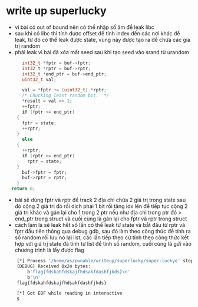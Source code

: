 # write up superlucky 
- vì bài có out of bound nên có thể nhập số âm để leak libc 
- sau khi có libc thì tính được offset để tính index đến các nơi khác để leak, từ đó có thể leak được state, vùng này được tạo ra để chứa các giá trị random 
- phải leak vì bài đã xóa mất seed sau khi tạo seed vào srand từ urandom
```c
      int32_t *fptr = buf->fptr;
      int32_t *rptr = buf->rptr;
      int32_t *end_ptr = buf->end_ptr;
      uint32_t val;

      val = *fptr += (uint32_t) *rptr;
      /* Chucking least random bit.  */
      *result = val >> 1;
      ++fptr;
      if (fptr >= end_ptr)
	{
	  fptr = state;
	  ++rptr;
	}
      else
	{
	  ++rptr;
	  if (rptr >= end_ptr)
	    rptr = state;
	}
      buf->fptr = fptr;
      buf->rptr = rptr;
    }
  return 0;
```
- bài sẽ dùng fptr và rptr để track 2 địa chỉ chứa 2 giá trị trong state sau đó cộng 2 giá trị đó rồi dịch phải 1 bit rồi tăng idx lên để tiếp tục cộng 2 giá trị khác và gán lại cho 1 trong 2 ptr nếu như địa chỉ trong ptr đó > end_ptr trong struct và cuối cùng là gán lại cho fptr và rptr trong struct
- cách làm là sẽ leak hết số lần có thể leak từ state và bắt đầu từ rptr và fptr đầu tiên thông qua debug gdb, sau đó làm theo công thức để tính ra số random rồi lưu nó lại list, các lần tiếp theo cứ tính theo công thức kết hợp với giá trị state đã tính từ list để tính số random, cuối cùng là gửi vào chương trình là lấy được flag
```bash
    [*] Process '/home/as/pwnable/writeup/superlucky/super-luckye' stopped with exit code 0 (pid 13629)
    [DEBUG] Received 0x24 bytes:
        b'flag{fdskahfdskajfhdsakfdashfjkds}\n'
        b'\n'
    flag{fdskahfdskajfhdsakfdashfjkds}

    [*] Got EOF while reading in interactive
    $  

```

